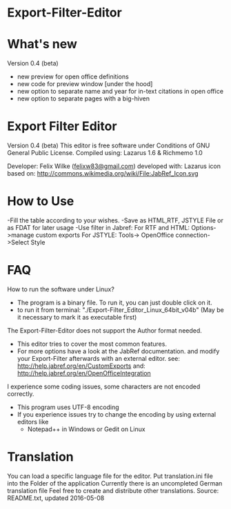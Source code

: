 # Export-Filter-Editor


What's new
====================
Version 0.4 (beta)
- new preview for open office definitions
- new code for preview window [under the hood]
- new option to separate name and year for in-text citations in open office
- new option to separate pages with a big-hiven



Export Filter Editor 
================
Version 0.4 (beta)
This editor is free software under Conditions of  GNU General Public License.
Compiled using: Lazarus 1.6 & Richmemo 1.0

Developer: Felix Wilke (felixw83@gmail.com)
developed with: Lazarus
icon based on: http://commons.wikimedia.org/wiki/File:JabRef_Icon.svg

How to Use
=======
-Fill the table according to your wishes.
-Save as HTML,RTF, JSTYLE File or as FDAT for later usage
-Use filter in Jabref:
  For RTF and HTML: Options->manage custom exports
  For JSTYLE: Tools-> OpenOffice connection->Select Style

FAQ
=======
How to run the software under Linux?
  - The program is a binary file. To run it, you can just double click on it.
  - to run it from terminal: "./Export-Filter_Editor_Linux_64bit_v04b"
    (May be it necessary to mark it as executable first)

The Export-Filter-Editor does not support the Author format needed.
  - This editor tries to cover the most common features.
  - For more options have a look at the JabRef documentation.
    and modify your Export-Filter afterwards with an external editor.
      see: http://help.jabref.org/en/CustomExports
      and: http://help.jabref.org/en/OpenOfficeIntegration

I experience some coding issues, some characters are not encoded correctly.
  - This program uses UTF-8 encoding
  - If you experience issues try to change the encoding 
    by using external editors like
    - Notepad++ in Windows or Gedit on Linux


Translation
=======
You can load a specific language file for the editor. 
Put translation.ini file into the Folder of the application
Currently there is an uncompleted German translation file
Feel free to create and distribute other translations.
Source: README.txt, updated 2016-05-08 
